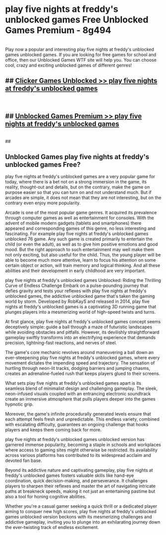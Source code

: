 # play five nights at freddy's unblocked games  Free Unblocked Games Premium - 8g494 <br>
<br>
Play now a popular and interesting play five nights at freddy's unblocked games unblocked games. If you are looking for free games for school and office, then our Unblocked Games WTF site will help you. You can choose cool, crazy and exciting unblocked games of different genres!


## ##  [Clicker Games Unblocked >> play five nights at freddy's unblocked games](http://freeplayer.one?title=play_five_nights_at_freddy's_unblocked_games&ref=UGames)
  <br>

##  ## [Unblocked Games Premium >> play five nights at freddy's unblocked games](http://freeplayer.one?title=play_five_nights_at_freddy's_unblocked_games&ref=UGames)
  <br>
  ##



## Unblocked Games play five nights at freddy's unblocked games Free?

play five nights at freddy's unblocked games are a very popular game for today, where there is a bet not on a strong immersion in the game, its reality, thought-out and details, but on the contrary, make the game on purpose easier so that you can turn on and not understand much. But if arcades are simple, it does not mean that they are not interesting, but on the contrary even enjoy more popularity.

Arcade is one of the most popular game genres. It acquired its prevalence through computer games as well as entertainment for consoles. With the advent of mobile modern gadgets (tablets and smartphones) there appeared and corresponding games of this genre, no less interesting and fascinating. For example play five nights at freddy's unblocked games unblocked 76 game. Any such game is created primarily to entertain the child (or even the adult), as well as to give him positive emotions and good mood. But the right approach to such entertainment may well make them not only exciting, but also useful for the child. Thus, the young player will be able to become much more attentive, learn to focus his attention on some certain object or action, will train memory and logical thinking. And all these abilities and their development in early childhood are very important.

play five nights at freddy's unblocked games Unblocked: Riding the Thrilling Curve of Endless Challenge
Embark on a pulse-pounding journey that defies gravity and tests your reflexes with play five nights at freddy's unblocked games, the addictive unblocked game that's taken the gaming world by storm. Developed by RobKayS and released in 2014, play five nights at freddy's unblocked games is a captivating 3D running game that plunges players into a mesmerizing world of high-speed twists and turns.

At first glance, play five nights at freddy's unblocked games concept seems deceptively simple: guide a ball through a maze of futuristic landscapes while avoiding obstacles and pitfalls. However, its devilishly straightforward gameplay swiftly transforms into an electrifying experience that demands precision, lightning-fast reactions, and nerves of steel.

The game's core mechanic revolves around maneuvering a ball down an ever-steepening play five nights at freddy's unblocked games, where every movement dictates the impending speed and trajectory. The sensation of hurtling through neon-lit tracks, dodging barriers and jumping chasms, creates an adrenaline-fueled rush that keeps players glued to their screens.

What sets play five nights at freddy's unblocked games apart is its seamless blend of minimalist design and challenging gameplay. The sleek, neon-infused visuals coupled with an entrancing electronic soundtrack create an immersive atmosphere that pulls players deeper into the games hypnotic grip.

Moreover, the game's infinite procedurally generated levels ensure that each attempt feels fresh and unpredictable. This endless variety, combined with escalating difficulty, guarantees an ongoing challenge that hooks players and keeps them coming back for more.

play five nights at freddy's unblocked games unblocked version has garnered immense popularity, becoming a staple in schools and workplaces where access to gaming sites might otherwise be restricted. Its availability across various platforms has contributed to its widespread acclaim and devoted fan base.

Beyond its addictive nature and captivating gameplay, play five nights at freddy's unblocked games fosters valuable skills like hand-eye coordination, quick decision-making, and perseverance. It challenges players to sharpen their reflexes and master the art of navigating intricate paths at breakneck speeds, making it not just an entertaining pastime but also a tool for honing cognitive abilities.

Whether you're a casual gamer seeking a quick thrill or a dedicated player aiming to conquer new high scores, play five nights at freddy's unblocked games unblocked version beckons with its mesmerizing challenges and addictive gameplay, inviting you to plunge into an exhilarating journey down the ever-twisting track of endless excitement.